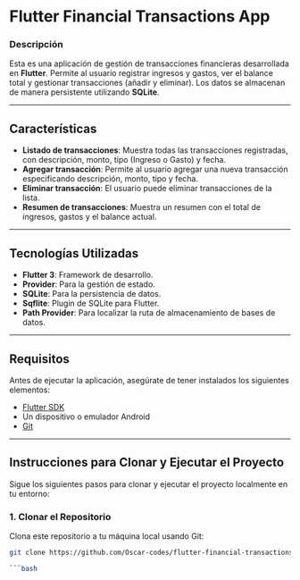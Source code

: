# Flutter Financial Transactions App

### Descripción

Esta es una aplicación de gestión de transacciones financieras desarrollada en **Flutter**. Permite al usuario registrar ingresos y gastos, ver el balance total y gestionar transacciones (añadir y eliminar). Los datos se almacenan de manera persistente utilizando **SQLite**.

---

## Características

- **Listado de transacciones**: Muestra todas las transacciones registradas, con descripción, monto, tipo (Ingreso o Gasto) y fecha.
- **Agregar transacción**: Permite al usuario agregar una nueva transacción especificando descripción, monto, tipo y fecha.
- **Eliminar transacción**: El usuario puede eliminar transacciones de la lista.
- **Resumen de transacciones**: Muestra un resumen con el total de ingresos, gastos y el balance actual.

---

## Tecnologías Utilizadas

- **Flutter 3**: Framework de desarrollo.
- **Provider**: Para la gestión de estado.
- **SQLite**: Para la persistencia de datos.
- **Sqflite**: Plugin de SQLite para Flutter.
- **Path Provider**: Para localizar la ruta de almacenamiento de bases de datos.

---

## Requisitos

Antes de ejecutar la aplicación, asegúrate de tener instalados los siguientes elementos:

- [Flutter SDK](https://docs.flutter.dev/get-started/install)
- Un dispositivo o emulador Android
- [Git](https://git-scm.com/)

---

## Instrucciones para Clonar y Ejecutar el Proyecto

Sigue los siguientes pasos para clonar y ejecutar el proyecto localmente en tu entorno:

### 1. Clonar el Repositorio

Clona este repositorio a tu máquina local usando Git:

```bash
git clone https://github.com/Oscar-codes/flutter-financial-transactions-app.git

```bash

  


